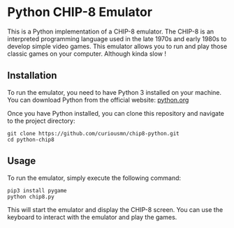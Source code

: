 # Python CHIP-8 Emulator

This is a Python implementation of a CHIP-8 emulator. The CHIP-8 is an interpreted programming language used in the late 1970s and early 1980s to develop simple video games. This emulator allows you to run and play those classic games on your computer. Although kinda slow !

## Installation

To run the emulator, you need to have Python 3 installed on your machine. You can download Python from the official website: [python.org](https://www.python.org/)

Once you have Python installed, you can clone this repository and navigate to the project directory:

```
git clone https://github.com/curiousmn/chip8-python.git
cd python-chip8
```

## Usage

To run the emulator, simply execute the following command:

```
pip3 install pygame
python chip8.py
```

This will start the emulator and display the CHIP-8 screen. You can use the keyboard to interact with the emulator and play the games.
